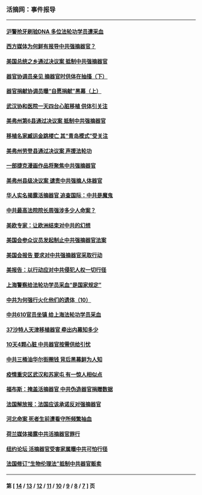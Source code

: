 ### 活摘网：事件报导
---
#### [沪警抢牙刷验DNA 多位法轮功学员遭采血](../../pages/nf5877/n12969218.md?06130430) 
#### [西方媒体为何鲜有报导中共强摘器官？](../../pages/nf5877/n12932034.md?06130430) 
#### [美国总统之乡通过决议案 抵制中共强摘器官](../../pages/nf5877/n12908242.md?06130430) 
#### [器官协调员亲见 摘器官时供体在抽搐（下）](../../pages/nf5877/n12898622.md?06130430) 
#### [器官捐献协调员曝“自愿捐献”黑幕（上）](../../pages/nf5877/n12878830.md?06130430) 
#### [武汉协和医院一天四台心脏移植 供体引关注](../../pages/nf5877/n12863175.md?06130430) 
#### [美弗州第6县通过决议案 抵制中共强摘器官](../../pages/nf5877/n12805218.md?06130430) 
#### [移植名家臧运金跳楼亡 其“青岛模式”受关注](../../pages/nf5877/n12803746.md?06130430) 
#### [美弗州劳登县通过决议案 声援法轮功](../../pages/nf5877/n12785715.md?06130430) 
#### [一部捷克漫画作品将聚焦中共强摘器官](../../pages/nf5877/n12785954.md?06130430) 
#### [美弗州县级决议案 谴责中共强摘人体器官](../../pages/nf5877/n12721290.md?06130430) 
#### [华人实名揭露活摘器官 追查国际：中共是魔鬼](../../pages/nf5877/n12691724.md?06130430) 
#### [中共最高法院院长周强涉多少人命案？](../../pages/nf5877/n12678074.md?06130430) 
#### [美欧专家：让欧洲结束对中共的幻想](../../pages/nf5877/n12652921.md?06130430) 
#### [美国会参众议员发起制止中共强摘器官法案](../../pages/nf5877/n12627668.md?06130430) 
#### [美国会报告 要求对中共强摘器官采取行动](../../pages/nf5877/n12448233.md?06130430) 
#### [美报告：以行动应对中共侵犯人权一切行径](../../pages/nf5877/n12443204.md?06130430) 
#### [上海警察给法轮功学员采血“是国家规定”](../../pages/nf5877/n12371027.md?06130430) 
#### [中共为何强行火化他们的遗体（10）](../../pages/nf5877/n12352363.md?06130430) 
#### [中共610官员坐镇 给上海法轮功学员采血](../../pages/nf5877/n12350295.md?06130430) 
#### [37沙特人天津移植器官 牵出内幕知多少](../../pages/nf5877/n12338586.md?06130430) 
#### [10天4颗心脏 中共器官按需供给引忧](../../pages/nf5877/n12326366.md?06130430) 
#### [中共三桶油华尔街圈钱 背后黑幕鲜为人知](../../pages/nf5877/n12249199.md?06130430) 
#### [疫情重灾区武汉和苏家屯 有一惊人相似点](../../pages/nf5877/n12150824.md?06130430) 
#### [福布斯：掩盖活摘器官 中共伪造器官捐赠数据](../../pages/nf5877/n11669316.md?06130430) 
#### [法国解放报：法国应该承诺反对强摘器官](../../pages/nf5877/n11597772.md?06130430) 
#### [河北命案 死者生前遭看守所频繁抽血](../../pages/nf5877/n11594995.md?06130430) 
#### [荷兰媒体揭露中共活摘器官罪行](../../pages/nf5877/n11574020.md?06130430) 
#### [纽约论坛 活摘器官受害家属曝中共可怕行径](../../pages/nf5877/n11547913.md?06130430) 
#### [法国修订“生物伦理法”抵制中共器官贩卖](../../pages/nf5877/n11545564.md?06130430) 

---
#### 第 [ [14](./14.md?06130430) / [13](./13.md?06130430) / [12](./12.md?06130430) / [11](./11.md?06130430) / [10](./10.md?06130430) / [9](./9.md?06130430) / [8](./8.md?06130430) / [7](./7.md?06130430) ] 页
